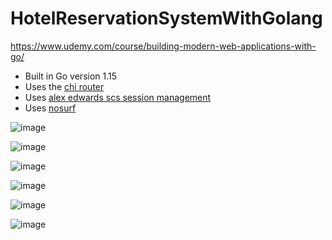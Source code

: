# HotelReservationSystemWithGolang
https://www.udemy.com/course/building-modern-web-applications-with-go/

- Built in Go version 1.15
- Uses the [chi router](github.com/go-chi/chi)
- Uses [alex edwards scs session management](github.com/alexedwards/scs)
- Uses [nosurf](github.com/justinas/nosurf)




![image](https://user-images.githubusercontent.com/98224771/170096725-98bca278-30a6-45b7-b146-1b2c119e93e0.png)



![image](https://user-images.githubusercontent.com/98224771/170096385-9534c48e-f0bf-4b81-9216-fa1e2af6b871.png)


![image](https://user-images.githubusercontent.com/98224771/170096421-e7c8e325-9451-4851-a728-0f9066301df0.png)



![image](https://user-images.githubusercontent.com/98224771/170096463-d490ddfc-f2a6-4150-b88c-0c23042ac5c7.png)



![image](https://user-images.githubusercontent.com/98224771/170096599-d0eb8ddb-18a1-4aaa-b3b4-4715db740222.png)



![image](https://user-images.githubusercontent.com/98224771/170096624-c7a83e60-c13d-45be-80ff-ba0ab3a4fac9.png)






